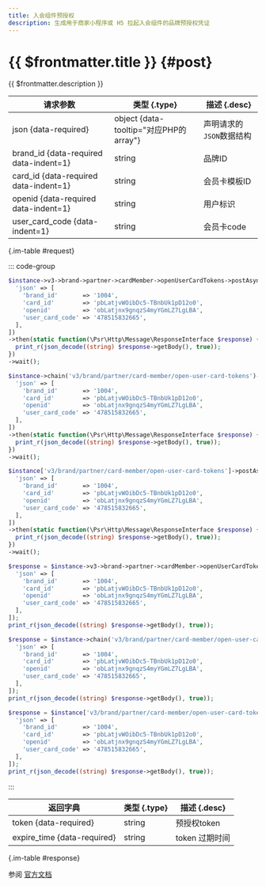 ```yaml
---
title: 入会组件预授权
description: 生成用于商家小程序或 H5 拉起入会组件的品牌预授权凭证
---
```


# {{ $frontmatter.title }} {#post}

{{ $frontmatter.description }}

| 请求参数 | 类型 {.type} | 描述 {.desc}
| --- | --- | ---
| json {data-required} | object {data-tooltip="对应PHP的array"} | 声明请求的`JSON`数据结构
| brand_id {data-required data-indent=1} | string | 品牌ID
| card_id {data-required data-indent=1} | string | 会员卡模板ID
| openid {data-required data-indent=1} | string | 用户标识
| user_card_code {data-indent=1} | string | 会员卡code

{.im-table #request}

::: code-group

```php [异步纯链式]
$instance->v3->brand->partner->cardMember->openUserCardTokens->postAsync([
  'json' => [
    'brand_id'       => '1004',
    'card_id'        => 'pbLatjvWOibDc5-TBnbUk1pD12o0',
    'openid'         => 'obLatjnx9gnqzS4myYGmLZ7LgLBA',
    'user_card_code' => '478515832665',
  ],
])
->then(static function(\Psr\Http\Message\ResponseInterface $response) {
  print_r(json_decode((string) $response->getBody(), true));
})
->wait();
```

```php [异步声明式]
$instance->chain('v3/brand/partner/card-member/open-user-card-tokens')->postAsync([
  'json' => [
    'brand_id'       => '1004',
    'card_id'        => 'pbLatjvWOibDc5-TBnbUk1pD12o0',
    'openid'         => 'obLatjnx9gnqzS4myYGmLZ7LgLBA',
    'user_card_code' => '478515832665',
  ],
])
->then(static function(\Psr\Http\Message\ResponseInterface $response) {
  print_r(json_decode((string) $response->getBody(), true));
})
->wait();
```

```php [异步属性式]
$instance['v3/brand/partner/card-member/open-user-card-tokens']->postAsync([
  'json' => [
    'brand_id'       => '1004',
    'card_id'        => 'pbLatjvWOibDc5-TBnbUk1pD12o0',
    'openid'         => 'obLatjnx9gnqzS4myYGmLZ7LgLBA',
    'user_card_code' => '478515832665',
  ],
])
->then(static function(\Psr\Http\Message\ResponseInterface $response) {
  print_r(json_decode((string) $response->getBody(), true));
})
->wait();
```

```php [同步纯链式]
$response = $instance->v3->brand->partner->cardMember->openUserCardTokens->post([
  'json' => [
    'brand_id'       => '1004',
    'card_id'        => 'pbLatjvWOibDc5-TBnbUk1pD12o0',
    'openid'         => 'obLatjnx9gnqzS4myYGmLZ7LgLBA',
    'user_card_code' => '478515832665',
  ],
]);
print_r(json_decode((string) $response->getBody(), true));
```

```php [同步声明式]
$response = $instance->chain('v3/brand/partner/card-member/open-user-card-tokens')->post([
  'json' => [
    'brand_id'       => '1004',
    'card_id'        => 'pbLatjvWOibDc5-TBnbUk1pD12o0',
    'openid'         => 'obLatjnx9gnqzS4myYGmLZ7LgLBA',
    'user_card_code' => '478515832665',
  ],
]);
print_r(json_decode((string) $response->getBody(), true));
```

```php [同步属性式]
$response = $instance['v3/brand/partner/card-member/open-user-card-tokens']->post([
  'json' => [
    'brand_id'       => '1004',
    'card_id'        => 'pbLatjvWOibDc5-TBnbUk1pD12o0',
    'openid'         => 'obLatjnx9gnqzS4myYGmLZ7LgLBA',
    'user_card_code' => '478515832665',
  ],
]);
print_r(json_decode((string) $response->getBody(), true));
```

:::

| 返回字典 | 类型 {.type} | 描述 {.desc}
| --- | --- | ---
| token {data-required} | string | 预授权token
| expire_time {data-required} | string | token 过期时间

{.im-table #response}

参阅 [官方文档](https://pay.weixin.qq.com/doc/v3/partner/4015336986)
